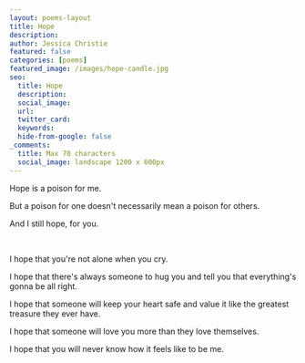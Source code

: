 ```yaml
---
layout: poems-layout
title: Hope
description: 
author: Jessica Christie
featured: false
categories: [poems]
featured_image: /images/hope-candle.jpg
seo:
  title: Hope
  description: 
  social_image:
  url:
  twitter_card:
  keywords:
  hide-from-google: false
_comments:
  title: Max 70 characters
  social_image: landscape 1200 x 600px
---
```

Hope is a poison for me.

But a poison for one doesn't necessarily mean a poison for others.

And I still hope, for you.

&nbsp;

I hope that you're not alone when you cry.

I hope that there's always someone to hug you and tell you that everything's gonna be all right.

I hope that someone will keep your heart safe and value it like the greatest treasure they ever have.

I hope that someone will love you more than they love themselves.

I hope that you will never know how it feels like to be me.

&nbsp;

